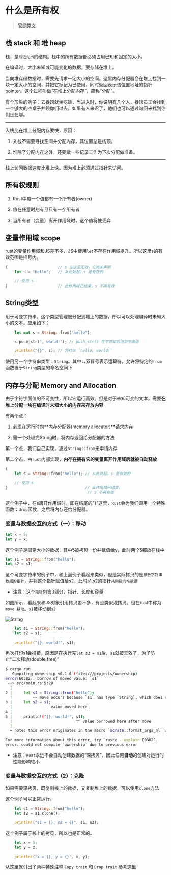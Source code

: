 # 什么是所有权

> [官网原文](https://kaisery.github.io/trpl-zh-cn/ch04-01-what-is-ownership.html)

## 栈 stack 和 堆 heap

栈，是`后进先出`的结构。栈中的所有数据都必须占用已知和固定的大小。

在编译时，大小未知或可能变化的数据，要存储在堆上。

当向堆存储数据时，需要先请求一定大小的空间。这里内存分配器会在堆上找到一块一定大小的空间，并把它标记为已使用，同时返回表示该位置地址的指针pointer。这个过程叫做“在堆上分配内存”，简称“分配”。

有个形象的例子：去餐馆就坐吃饭，当进入时，你说明有几个人，餐馆员工会找到一个够大的空桌子并领你们过去。如果有人来迟了，他们也可以通过询问来找到你们坐在哪。

---

入栈比在堆上分配内存要快，原因：

1. 入栈不需要寻找空间并分配内存，其位置总是栈顶。

2. 堆除了分配内存之外，还要做一些记录工作为下次分配做准备。

---

栈上访问数据速度比堆上快。因为堆上必须通过指针来访问。

## 所有权规则

1. Rust中每一个值都有一个所有者(owner)

2. 值在任意时刻有且只有一个所有者

3. 当所有者（变量）离开作用域时，这个值将被丢弃

## 变量作用域 scope

rust的变量作用域和JS差不多，JS中使用`let`不存在作用域提升。所以这里s的有效范围是括号内。

```rs
{                      // s 在这里无效，它尚未声明
    let s = "hello";   // 从此处起，s 是有效的

    // 使用 s
}                      // 此作用域已结束，s 不再有效

```

## String类型

用于可变字符串。这个类型管理被分配到堆上的数据，所以可以处理编译时未知大小的文本。应用如下：

```rs
    let mut s = String::from("hello");

    s.push_str(", world!"); // push_str() 在字符串后追加字面值

    println!("{}", s); // 将打印 `hello, world!`

```

使用另一个字符串类型：`String`。其中`::`双冒号表示运算符，允许将特定的`from`函数置于`String`类型的命名空间下


## 内存与分配 Memory and Allocation

由于字符字面值的不可变性，所以它运行高效。但是对于未知可变的文本，需要**在堆上分配一块在编译时未知大小的内存来存放内容**

有两个点：

1. 必须在运行时向**内存分配器(memory allocator)**请求内存

2. 需一个处理完String时，将内存返回给分配器的方法

第一个点，我们自己实现，通过`String::from`来申请内存

第二个点，由`rust`内部实现，**内存在拥有它的变量离开作用域后就被自动释放**

```rs
{
    let s = String::from("hello"); // 从此处起，s 是有效的

    // 使用 s
}                                  // 此作用域已结束，
                                    // s 不再有效
```
这个例子中，在s离开作用域时，即在结尾的"}"这里，`Rust`会为我们调用一个特殊函数：`drop`函数，之后将内存还给分配器。


### 变量与数据交互的方式（一）：移动

```rs
let x = 5;
let y = x;
```

这个例子是固定大小的数据，其中5被拷贝一份并赋值给y，此时两个5都放在栈中

```rs
let s1 = String::from("hello");
let s2 = s1;
```

这个可变字符串的例子中，和上面例子看起来类似，但是实际拷贝的是`存放字符串数据的指针`，并将这个指针赋值给s2，此时s1,s2的指针`共同指向堆数据`

* 注意：这个`指针`包含3部分，指针、长度和容量

如图所示，看起来和JS对象引用拷贝差不多，有点类似浅拷贝。但在rust中称为`move 移动`。`s1`被移动到`s2`

![String](https://kaisery.github.io/trpl-zh-cn/img/trpl04-02.svg)


```rs
    let s1 = String::from("hello");
    let s2 = s1;

    println!("{}, world!", s1);

```

再次打印s1会报错。原因是在执行完`let s2 = s1`后，`s1`就被无效了，为了防止“二次释放(double free)”

```sh
$ cargo run
   Compiling ownership v0.1.0 (file:///projects/ownership)
error[E0382]: borrow of moved value: `s1`
 --> src/main.rs:5:28
  |
2 |     let s1 = String::from("hello");
  |         -- move occurs because `s1` has type `String`, which does not implement the `Copy` trait
3 |     let s2 = s1;
  |              -- value moved here
4 |
5 |     println!("{}, world!", s1);
  |                            ^^ value borrowed here after move
  |
  = note: this error originates in the macro `$crate::format_args_nl` which comes from the expansion of the macro `println` (in Nightly builds, run with -Z macro-backtrace for more info)

For more information about this error, try `rustc --explain E0382`.
error: could not compile `ownership` due to previous error

```

* 注意：`Rust`永远不会自动创建数据的“深拷贝”，因此任何**自动**的创建对运行时性能影响较小

### 变量与数据交互的方式（2）：克隆

如果需要深拷贝，既复制栈上的数据，又复制堆上的数据，可以使用`clone`方法

这个例子可以正常运行。

```rs
    let s1 = String::from("hello");
    let s2 = s1.clone();

    println!("s1 = {}, s2 = {}", s1, s2);
```

这个例子属于栈上的拷贝，所以也是正常的。

```rs
    let x = 5;
    let y = x;

    println!("x = {}, y = {}", x, y);

```

从这里就引出了两种特殊注释 `Copy trait` 和 `Drop trait` [参考这里](https://kaisery.github.io/trpl-zh-cn/ch04-01-what-is-ownership.html#%E5%8F%AA%E5%9C%A8%E6%A0%88%E4%B8%8A%E7%9A%84%E6%95%B0%E6%8D%AE%E6%8B%B7%E8%B4%9D)

